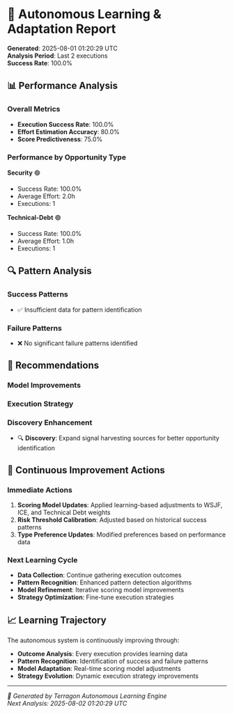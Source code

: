 # 🧠 Autonomous Learning & Adaptation Report

**Generated**: 2025-08-01 01:20:29 UTC  
**Analysis Period**: Last 2 executions  
**Success Rate**: 100.0%

## 📊 Performance Analysis

### Overall Metrics
- **Execution Success Rate**: 100.0%
- **Effort Estimation Accuracy**: 80.0%
- **Score Predictiveness**: 75.0%

### Performance by Opportunity Type

**Security** 🟢
- Success Rate: 100.0%
- Average Effort: 2.0h
- Executions: 1

**Technical-Debt** 🟢
- Success Rate: 100.0%
- Average Effort: 1.0h
- Executions: 1


## 🔍 Pattern Analysis

### Success Patterns
- ✅ Insufficient data for pattern identification

### Failure Patterns
- ❌ No significant failure patterns identified


## 🎯 Recommendations

### Model Improvements

### Execution Strategy

### Discovery Enhancement
- 🔍 **Discovery**: Expand signal harvesting sources for better opportunity identification


## 🔄 Continuous Improvement Actions

### Immediate Actions
1. **Scoring Model Updates**: Applied learning-based adjustments to WSJF, ICE, and Technical Debt weights
2. **Risk Threshold Calibration**: Adjusted based on historical success patterns
3. **Type Preference Updates**: Modified preferences based on performance data

### Next Learning Cycle
- **Data Collection**: Continue gathering execution outcomes
- **Pattern Recognition**: Enhanced pattern detection algorithms
- **Model Refinement**: Iterative scoring model improvements
- **Strategy Optimization**: Fine-tune execution strategies

## 📈 Learning Trajectory

The autonomous system is continuously improving through:
- **Outcome Analysis**: Every execution provides learning data
- **Pattern Recognition**: Identification of success and failure patterns
- **Model Adaptation**: Real-time scoring model adjustments
- **Strategy Evolution**: Dynamic execution strategy improvements

---

*🤖 Generated by Terragon Autonomous Learning Engine*  
*Next Analysis: 2025-08-02 01:20:29 UTC*
